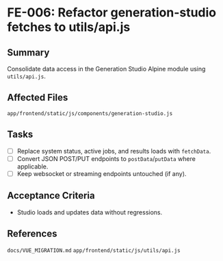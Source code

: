# FE-006: Refactor generation-studio fetches to utils/api.js

## Summary
Consolidate data access in the Generation Studio Alpine module using `utils/api.js`.

## Affected Files
`app/frontend/static/js/components/generation-studio.js`

## Tasks
- [ ] Replace system status, active jobs, and results loads with `fetchData`.
- [ ] Convert JSON POST/PUT endpoints to `postData`/`putData` where applicable.
- [ ] Keep websocket or streaming endpoints untouched (if any).

## Acceptance Criteria
- Studio loads and updates data without regressions.

## References
`docs/VUE_MIGRATION.md`
`app/frontend/static/js/utils/api.js`

